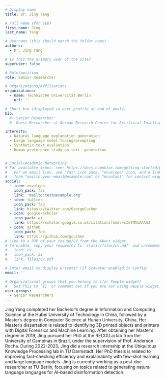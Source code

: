 ```yaml
---
# Display name
title: Dr. Jing Yang

# Full name (for SEO)
first_name: Jing
last_name: Yang

# Username (this should match the folder name)
authors:
  - Dr. Jing Yang

# Is this the primary user of the site?
superuser: false

# Role/position
role: Senior Researcher

# Organizations/Affiliations
organizations:
  - name: Technische Universität Berlin
    url: ''

# Short bio (displayed in user profile at end of posts)
bio: 
  #- Senior Researcher
  #- Guest Researcher at German Research Center for Artificial Intelligence (DFKI)

interests:
  - Natural language explanation generation
  - Large language model tuning/prompting
  - Synthetic text evaluation
  - Human preference study on text  generation


# Social/Academic Networking
# For available icons, see: https://docs.hugoblox.com/getting-started/page-builder/#icons
#   For an email link, use "fas" icon pack, "envelope" icon, and a link in the
#   form "mailto:your-email@example.com" or "#contact" for contact widget.
social:
  - icon: envelope
    icon_pack: fas
    link: 'mailto:test@example.org'
  - icon: twitter
    icon_pack: fab
    link: https://twitter.com/GeorgeCushen
  - icon: google-scholar
    icon_pack: ai
    link: https://scholar.google.co.uk/citations?user=sIwtMXoAAAAJ
  - icon: github
    icon_pack: fab
    link: https://github.com/gcushen
# Link to a PDF of your resume/CV from the About widget.
# To enable, copy your resume/CV to `static/files/cv.pdf` and uncomment the lines below.
# - icon: cv
#   icon_pack: ai
#   link: files/cv.pdf

# Enter email to display Gravatar (if Gravatar enabled in Config)
email: ''

# Organizational groups that you belong to (for People widget)
#   Set this to `[]` or comment out if you are not using People widget.
user_groups:
  - Senior Researchers
---
```

Jing Yang completed her Bachelor’s degree in Information and Computing Science at the Hubei University of Technology in China, followed by a Master’s degree in Computer Science at Hunan University, China. Her Master’s dissertation is related to identifying 3D printed objects and printers with Digital Forensics and Machine Learning. After obtaining her Master’s degree in 2019, Jing pursued her PhD at the RECOD.ai lab from the University of Campinas in Brazil, under the supervision of Prof. Anderson Rocha. During 2022-2023, Jing did a research internship at the Ubiquitous Knowledge Processing lab in TU Darmstadt. Her PhD thesis is related to improving fact-checking efficiency and explainability with few-shot learning and large language models. Jing is currently working as a post-doc researcher at TU Berlin, focusing on topics related to generating natural language languages for AI-based disinformation detection.
